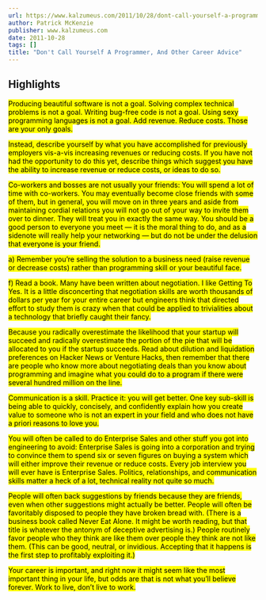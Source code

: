 ```yaml
---
url: https://www.kalzumeus.com/2011/10/28/dont-call-yourself-a-programmer/
author: Patrick McKenzie
publisher: www.kalzumeus.com
date: 2011-10-28
tags: []
title: "Don't Call Yourself A Programmer, And Other Career Advice"
---
```


## Highlights
<mark>Producing beautiful software is not a goal. Solving complex technical problems is not a goal. Writing bug-free code is not a goal. Using sexy programming languages is not a goal. Add revenue. Reduce costs. Those are your only goals.</mark>

<mark>Instead, describe yourself by what you have accomplished for previously employers vis-a-vis increasing revenues or reducing costs. If you have not had the opportunity to do this yet, describe things which suggest you have the ability to increase revenue or reduce costs, or ideas to do so.</mark>

<mark>Co-workers and bosses are not usually your friends: You will spend a lot of time with co-workers. You may eventually become close friends with some of them, but in general, you will move on in three years and aside from maintaining cordial relations you will not go out of your way to invite them over to dinner. They will treat you in exactly the same way. You should be a good person to everyone you meet — it is the moral thing to do, and as a sidenote will really help your networking — but do not be under the delusion that everyone is your friend.</mark>

<mark>a) Remember you’re selling the solution to a business need (raise revenue or decrease costs) rather than programming skill or your beautiful face.</mark>

<mark>f) Read a book. Many have been written about negotiation. I like Getting To Yes. It is a little disconcerting that negotiation skills are worth thousands of dollars per year for your entire career but engineers think that directed effort to study them is crazy when that could be applied to trivialities about a technology that briefly caught their fancy.</mark>

<mark>Because you radically overestimate the likelihood that your startup will succeed and radically overestimate the portion of the pie that will be allocated to you if the startup succeeds. Read about dilution and liquidation preferences on Hacker News or Venture Hacks, then remember that there are people who know more about negotiating deals than you know about programming and imagine what you could do to a program if there were several hundred million on the line.</mark>

<mark>Communication is a skill. Practice it: you will get better. One key sub-skill is being able to quickly, concisely, and confidently explain how you create value to someone who is not an expert in your field and who does not have a priori reasons to love you.</mark>

<mark>You will often be called to do Enterprise Sales and other stuff you got into engineering to avoid: Enterprise Sales is going into a corporation and trying to convince them to spend six or seven figures on buying a system which will either improve their revenue or reduce costs. Every job interview you will ever have is Enterprise Sales. Politics, relationships, and communication skills matter a heck of a lot, technical reality not quite so much.</mark>

<mark>People will often back suggestions by friends because they are friends, even when other suggestions might actually be better. People will often be favoritably disposed to people they have broken bread with. (There is a business book called Never Eat Alone. It might be worth reading, but that title is whatever the antonym of deceptive advertising is.) People routinely favor people who they think are like them over people they think are not like them. (This can be good, neutral, or invidious. Accepting that it happens is the first step to profitably exploiting it.)</mark>

<mark>Your career is important, and right now it might seem like the most important thing in your life, but odds are that is not what you’ll believe forever. Work to live, don’t live to work.</mark>